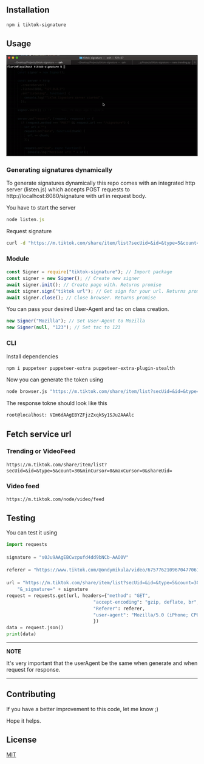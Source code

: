 ## Installation

```bash
npm i tiktok-signature
```

## Usage

![](howto.gif)

### Generating signatures dynamically

To generate signatures dynamically this repo comes with an integrated http server (listen.js) which accepts POST requests to http://localhost:8080/signature with url in request body.

You have to start the server

```js
node listen.js
```
Request signature

```sh
curl -d "https://m.tiktok.com/share/item/list?secUid=&id=&type=5&count=30&minCursor=0&maxCursor=0&shareUid=" http://localhost:8080/signature
```


### Module

```js
const Signer = require("tiktok-signature"); // Import package
const signer = new Signer(); // Create new signer
await signer.init(); // Create page with. Returns promise
await signer.sign("tiktok url"); // Get sign for your url. Returns promise
await signer.close(); // Close browser. Returns promise
```

You can pass your desired User-Agent and tac on class creation.

```js
new Signer("Mozilla"); // Set User-Agent to Mozilla
new Signer(null, "123"); // Set tac to 123
```

### CLI

Install dependencies

```bash
npm i puppeteer puppeteer-extra puppeteer-extra-plugin-stealth
```

Now you can generate the token using

```bash
node browser.js "https://m.tiktok.com/share/item/list?secUid=&id=&type=5&count=30&minCursor=0&maxCursor=0&shareUid="
```

The response tokne should look like this

```sh
root@localhost: VIm6dAAgEBYZFjzZxqkSy1SJu2AAAlc
```

## Fetch service url

### Trending or VideoFeed

```
https://m.tiktok.com/share/item/list?secUid=&id=&type=5&count=30&minCursor=0&maxCursor=0&shareUid=
```

### Video feed

```
https://m.tiktok.com/node/video/feed
```

## Testing

You can test it using

```python
import requests

signature = "s0Ju9AAgEBCwzpufd4dd9bNCb-AAO0V"

referer = "https://www.tiktok.com/@ondymikula/video/6757762109670477061"

url = "https://m.tiktok.com/share/item/list?secUid=&id=&type=5&count=30&minCursor=0&maxCursor=0&shareUid=" + \
    "&_signature=" + signature
request = requests.get(url, headers={"method": "GET",
                                "accept-encoding": "gzip, deflate, br",
                                "Referer": referer,
                                "user-agent": "Mozilla/5.0 (iPhone; CPU iPhone OS 11_0 like Mac OS X) AppleWebKit/604.1.38 (KHTML, like Gecko) Version/11.0 Mobile/15A372 Safari/604.1"
                                })
data = request.json()
print(data)
```

---

**NOTE**

It's very important that the userAgent be the same when generate and when request for response.

---

## Contributing

If you have a better improvement to this code, let me know ;)

Hope it helps.

## License

[MIT](https://choosealicense.com/licenses/mit/)
